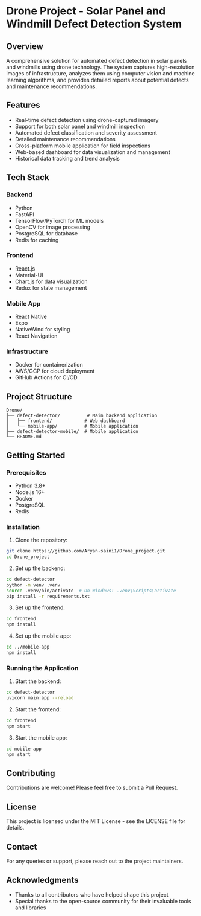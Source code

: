# Drone Project - Solar Panel and Windmill Defect Detection System

## Overview
A comprehensive solution for automated defect detection in solar panels and windmills using drone technology. The system captures high-resolution images of infrastructure, analyzes them using computer vision and machine learning algorithms, and provides detailed reports about potential defects and maintenance recommendations.

## Features
- Real-time defect detection using drone-captured imagery
- Support for both solar panel and windmill inspection
- Automated defect classification and severity assessment
- Detailed maintenance recommendations
- Cross-platform mobile application for field inspections
- Web-based dashboard for data visualization and management
- Historical data tracking and trend analysis

## Tech Stack

### Backend
- Python
- FastAPI
- TensorFlow/PyTorch for ML models
- OpenCV for image processing
- PostgreSQL for database
- Redis for caching

### Frontend
- React.js
- Material-UI
- Chart.js for data visualization
- Redux for state management

### Mobile App
- React Native
- Expo
- NativeWind for styling
- React Navigation

### Infrastructure
- Docker for containerization
- AWS/GCP for cloud deployment
- GitHub Actions for CI/CD

## Project Structure
```
Drone/
├── defect-detector/          # Main backend application
│   ├── frontend/            # Web dashboard
│   └── mobile-app/          # Mobile application
├── defect-detector-mobile/  # Mobile application
└── README.md
```

## Getting Started

### Prerequisites
- Python 3.8+
- Node.js 16+
- Docker
- PostgreSQL
- Redis

### Installation

1. Clone the repository:
```bash
git clone https://github.com/Aryan-saini1/Drone_project.git
cd Drone_project
```

2. Set up the backend:
```bash
cd defect-detector
python -m venv .venv
source .venv/bin/activate  # On Windows: .venv\Scripts\activate
pip install -r requirements.txt
```

3. Set up the frontend:
```bash
cd frontend
npm install
```

4. Set up the mobile app:
```bash
cd ../mobile-app
npm install
```

### Running the Application

1. Start the backend:
```bash
cd defect-detector
uvicorn main:app --reload
```

2. Start the frontend:
```bash
cd frontend
npm start
```

3. Start the mobile app:
```bash
cd mobile-app
npm start
```

## Contributing
Contributions are welcome! Please feel free to submit a Pull Request.

## License
This project is licensed under the MIT License - see the LICENSE file for details.

## Contact
For any queries or support, please reach out to the project maintainers.

## Acknowledgments
- Thanks to all contributors who have helped shape this project
- Special thanks to the open-source community for their invaluable tools and libraries 
